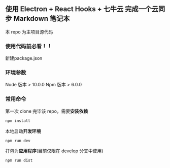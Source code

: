 ## 使用 Electron + React Hooks + 七牛云 完成一个云同步 Markdown 笔记本

本 repo 为主项目源代码

### 使用代码前必看！！
新建package.json

### 环境参数

Node 版本  > 10.0.0
Npm 版本 > 6.0.0

### 常用命令

第一次 clone 完毕该 repo，需要**安装依赖**

```bash
npm install
```

本地启动**开发环境**

```bash
npm run dev
```

打包为**应用程序**(目前仅限在 develop 分支中使用)

```bash
npm run dist
```